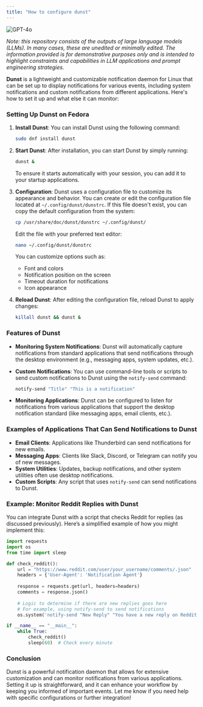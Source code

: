 ```yaml
---
title: "How to configure dunst"
---
```

![GPT-4o](https://img.shields.io/badge/GPT--4o-3333FF?style=for-the-badge&logo=openai&logoColor=white)



*Note: this repository consists of the outputs of large language models (LLMs). In many cases, these are unedited or minimally edited. The information provided is for demonstrative purposes only and is intended to highlight constraints and capabilities in LLM applications and prompt engineering strategies.*


 **Dunst** is a lightweight and customizable notification daemon for Linux that can be set up to display notifications for various events, including system notifications and custom notifications from different applications. Here's how to set it up and what else it can monitor:

### Setting Up Dunst on Fedora

1. **Install Dunst**:
   You can install Dunst using the following command:

   ```bash
   sudo dnf install dunst
   ```

2. **Start Dunst**:
   After installation, you can start Dunst by simply running:

   ```bash
   dunst &
   ```

   To ensure it starts automatically with your session, you can add it to your startup applications.

3. **Configuration**:
   Dunst uses a configuration file to customize its appearance and behavior. You can create or edit the configuration file located at `~/.config/dunst/dunstrc`. If this file doesn't exist, you can copy the default configuration from the system:

   ```bash
   cp /usr/share/doc/dunst/dunstrc ~/.config/dunst/
   ```

   Edit the file with your preferred text editor:

   ```bash
   nano ~/.config/dunst/dunstrc
   ```

   You can customize options such as:
   - Font and colors
   - Notification position on the screen
   - Timeout duration for notifications
   - Icon appearance

4. **Reload Dunst**:
   After editing the configuration file, reload Dunst to apply changes:

   ```bash
   killall dunst && dunst &
   ```

### Features of Dunst

- **Monitoring System Notifications**: Dunst will automatically capture notifications from standard applications that send notifications through the desktop environment (e.g., messaging apps, system updates, etc.).
  
- **Custom Notifications**: You can use command-line tools or scripts to send custom notifications to Dunst using the `notify-send` command:

  ```bash
  notify-send "Title" "This is a notification"
  ```

- **Monitoring Applications**: Dunst can be configured to listen for notifications from various applications that support the desktop notification standard (like messaging apps, email clients, etc.).

### Examples of Applications That Can Send Notifications to Dunst
- **Email Clients**: Applications like Thunderbird can send notifications for new emails.
- **Messaging Apps**: Clients like Slack, Discord, or Telegram can notify you of new messages.
- **System Utilities**: Updates, backup notifications, and other system utilities often use desktop notifications.
- **Custom Scripts**: Any script that uses `notify-send` can send notifications to Dunst.

### Example: Monitor Reddit Replies with Dunst
You can integrate Dunst with a script that checks Reddit for replies (as discussed previously). Here’s a simplified example of how you might implement this:

```python
import requests
import os
from time import sleep

def check_reddit():
    url = "https://www.reddit.com/user/your_username/comments/.json"
    headers = {'User-Agent': 'Notification Agent'}
    
    response = requests.get(url, headers=headers)
    comments = response.json()
    
    # Logic to determine if there are new replies goes here
    # For example, using notify-send to send notifications
    os.system('notify-send "New Reply" "You have a new reply on Reddit!"')

if __name__ == "__main__":
    while True:
        check_reddit()
        sleep(60)  # Check every minute
```

### Conclusion
Dunst is a powerful notification daemon that allows for extensive customization and can monitor notifications from various applications. Setting it up is straightforward, and it can enhance your workflow by keeping you informed of important events. Let me know if you need help with specific configurations or further integration!

